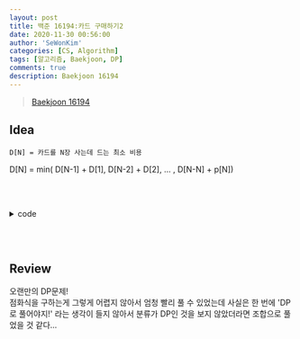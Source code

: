 ```yaml
---
layout: post
title: 백준 16194:카드 구매하기2
date: 2020-11-30 00:56:00
author: 'SeWonKim'
categories: [CS, Algorithm]
tags: [알고리즘, Baekjoon, DP]
comments: true
description: Baekjoon 16194
---
```


> [Baekjoon 16194](https://www.acmicpc.net/problem/16194)

## Idea

`D[N] = 카드를 N장 사는데 드는 최소 비용`

D[N] = min( D[N-1] + D[1], D[N-2] + D[2], ... , D[N-N] + p[N])

&nbsp;  
&nbsp;

<details>
    <summary>code</summary>
    <div markdown="1">

    ```java

    import java.io.BufferedReader;
    import java.io.InputStreamReader;
    import java.util.StringTokenizer;

    public class Main {

        public static void main(String[] args) throws Exception{
            BufferedReader br = new BufferedReader(new InputStreamReader(System.in));
            int N = Integer.parseInt(br.readLine());

            StringTokenizer st = new StringTokenizer(br.readLine(), " ");
            int[] p = new int[N+1];
            for (int i = 1; i <= N; i++) {
                p[i] = Integer.parseInt(st.nextToken());
            }

            // D[N] = 카드를 N장 사는데 드는 최소 비용
            // D[N] = min( D[N-1] + D[1], D[N-2] + D[2], ... , D[N-N] + p[N])
            int[] D = new int[N+1];
            D[1] = p[1];
            for (int i = 2; i <= N; i++) {

                int min = Integer.MAX_VALUE;
                for (int j = 1; j <=i; j++) {
                    int tmp = D[i-j] + p[j];
                    min = Math.min(min, tmp);
                }
                D[i] = min;
            }

            System.out.println(D[N]);
        }

    }

    ```

</div>
</details>

&nbsp;  
&nbsp;

## Review

오랜만의 DP문제!  
점화식을 구하는게 그렇게 어렵지 않아서 엄청 빨리 풀 수 있었는데 사실은 한 번에 'DP로 풀어야지!' 라는 생각이 들지 않아서 분류가 DP인 것을 보지 않았더라면 조합으로 풀었을 것 같다...

&nbsp;  
&nbsp;

